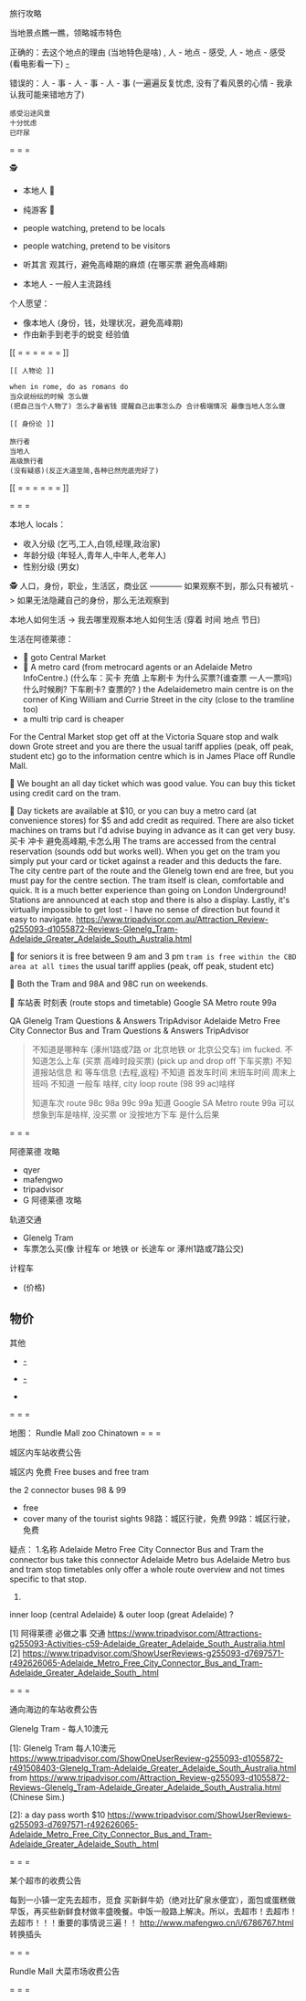 
旅行攻略

当地景点瞧一瞧，领略城市特色

正确的：去这个地点的理由 (当地特色是啥) , 人 - 地点 - 感受, 人 - 地点 - 感受 (看电影看一下) [-](https://www.youtube.com/watch?v=fiLYcFj007I)

错误的：人 - 事 - 人 -  事 - 人 - 事 (一遍遍反复忧虑, 没有了看风景的心情 - 我承认我可能来错地方了)

```
感受沿途风景
十分忧虑
已吓尿
```

= = =

🕵
- 本地人 👯
- 纯游客 👬

- people watching, pretend to be locals
- people watching, pretend to be visitors
- 听其言 观其行，避免高峰期的麻烦 (在哪买票 避免高峰期)
- 本地人 - 一般人主流路线

个人愿望：
- 像本地人 (身份，钱，处理状况，避免高峰期)
- 作由新手到老手的蜕变 经验值

[[ = = = = = = ]]
```
[[ 人物论 ]]

when in rome, do as romans do
当众说纷纭的时候 怎么做
(把自己当个人物了) 怎么才最省钱 提醒自己出事怎么办 合计极端情况 最像当地人怎么做

[[ 身份论 ]]

旅行者
当地人
高级旅行者
(没有疑惑)(反正大道至简,各种已然兜底兜好了)
```
[[ = = = = = = ]]

= = =

本地人 locals：
- 收入分级 (乞丐,工人,白领,经理,政治家)
- 年龄分级 (年轻人,青年人,中年人,老年人)
- 性别分级 (男女)

🕵 人口，身份，职业，生活区，商业区 ———— 如果观察不到，那么只有被坑 -> 如果无法隐藏自己的身份，那么无法观察到

本地人如何生活 -> 我去哪里观察本地人如何生活 (穿着 时间 地点 节日)

生活在阿德莱德：
- 👯 goto Central Market
- 👯 A metro card (from metrocard agents or an Adelaide Metro InfoCentre.) (什么车：买卡 充值 上车刷卡 为什么买票?(谁查票 一人一票吗) 什么时候刷? 下车刷卡? 查票的? ) the Adelaidemetro main centre is on the corner of King William and Currie Street in the city (close to the tramline too)
- a multi trip card is cheaper

For the Central Market stop get off at the Victoria Square stop and walk down Grote street and you are there
the usual tariff applies (peak, off peak, student etc)
go to the information centre which is in James Place off Rundle Mall. 

👬 We bought an all day ticket which was good value. You can buy this ticket using credit card on the tram.

👯 Day tickets are available at $10, or you can buy a metro card (at convenience stores) for $5 and add credit as required. There are also ticket machines on trams but I'd advise buying in advance as it can get very busy. 买卡 冲卡 避免高峰期,卡怎么用
The trams are accessed from the central reservation (sounds odd but works well). When you get on the tram you simply put your card or ticket against a reader and this deducts the fare.
The city centre part of the route and the Glenelg town end are free, but you must pay for the centre section.
The tram itself is clean, comfortable and quick. It is a much better experience than going on London Underground!
Stations are announced at each stop and there is also a display. Lastly, it's virtually impossible to get lost - I have no sense of direction but found it easy to navigate. 
https://www.tripadvisor.com.au/Attraction_Review-g255093-d1055872-Reviews-Glenelg_Tram-Adelaide_Greater_Adelaide_South_Australia.html

👯 for seniors it is free between 9 am and 3 pm `tram is free within the CBD area at all times` the usual tariff applies (peak, off peak, student etc)

👯 Both the Tram and 98A and 98C run on weekends.

👯 车站表 时刻表 (route stops and timetable) Google SA Metro route 99a

QA
Glenelg Tram Questions & Answers TripAdvisor
Adelaide Metro Free City Connector Bus and Tram Questions & Answers TripAdvisor

> 不知道是哪种车 (涿州1路或7路 or 北京地铁 or 北京公交车) im fucked.
> 不知道怎么上车 (买票 高峰时段买票) (pick up and drop off 下车买票)
> 不知道报站信息 和 等车信息 (去程,返程)
> 不知道 首发车时间 末班车时间 周末上班吗
> 不知道 一般车 啥样, city loop route (98 99 ac)啥样
> 
> 知道车次 route 98c 98a 99c 99a
> 知道 Google SA Metro route 99a
> 可以想象到车是啥样, 没买票 or 没按地方下车 是什么后果

= = =

阿德莱德 攻略
- qyer
- mafengwo
- tripadvisor
- G 阿德莱德 攻略

轨道交通
- Glenelg Tram
- 车票怎么买(像 计程车 or 地铁 or 长途车 or 涿州1路或7路公交)

计程车
- (价格)

物价
-

其他
- [-](https://github.com/7900ms/notinternet_deserted/blob/master/small/真·南澳政策.md)
- [-](https://github.com/7900ms/notinternet_deserted/blob/master/small/澳洲华人及中国留学生之家.md)


-

= = =

地图：
Rundle Mall
zoo
Chinatown
= = =

城区内车站收费公告

城区内 免费 Free buses and free tram

the 2 connector buses 98 & 99
- free
- cover many of the tourist sights
98路：城区行驶，免费
99路：城区行驶，免费

疑点：
1.名称
Adelaide Metro Free City Connector Bus and Tram
the connector bus
take this connector
Adelaide Metro bus
Adelaide Metro bus and tram stop timetables only offer a whole route overview and not times specific to that stop. 

1.
inner loop (central Adelaide) & outer loop (great Adelaide) ?

[1]
阿得莱德 必做之事 交通
https://www.tripadvisor.com/Attractions-g255093-Activities-c59-Adelaide_Greater_Adelaide_South_Australia.html
[2]
https://www.tripadvisor.com/ShowUserReviews-g255093-d7697571-r492626065-Adelaide_Metro_Free_City_Connector_Bus_and_Tram-Adelaide_Greater_Adelaide_South_.html

= = =

通向海边的车站收费公告

Glenelg Tram - 每人10澳元

[1]: Glenelg Tram 每人10澳元
https://www.tripadvisor.com/ShowOneUserReview-g255093-d1055872-r491508403-Glenelg_Tram-Adelaide_Greater_Adelaide_South_Australia.html
from https://www.tripadvisor.com/Attraction_Review-g255093-d1055872-Reviews-Glenelg_Tram-Adelaide_Greater_Adelaide_South_Australia.html (Chinese Sim.)

[2]:
a day pass worth $10
https://www.tripadvisor.com/ShowUserReviews-g255093-d7697571-r492626065-Adelaide_Metro_Free_City_Connector_Bus_and_Tram-Adelaide_Greater_Adelaide_South_.html


= = =

某个超市的收费公告

每到一小镇一定先去超市，觅食 买新鲜牛奶（绝对比矿泉水便宜），面包或蛋糕做早饭，再买些新鲜食材做丰盛晚餐。中饭一般路上解决。所以，去超市！去超市！去超市！！！重要的事情说三遍！！
http://www.mafengwo.cn/i/6786767.html
转换插头

= = =

Rundle Mall 大菜市场收费公告


= = =

